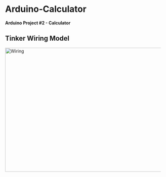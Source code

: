 # Arduino-Calculator
**Arduino Project #2 - Calculator**

## Tinker Wiring Model
<img src="https://cdn.discordapp.com/attachments/931553071761334313/935673686994845716/unknown.png" height="400" width="696" alt="Wiring">
